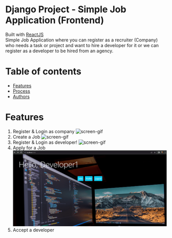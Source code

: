 # Django Project - Simple Job Application (Frontend)
Built with [ReactJS](https://reactjs.org/) \
Simple Job Application where you can register as a recruiter (Company) who needs a task or project and want to hire a developer for it or we can register as a developer to be hired from an agency.

# Table of contents
- [Features](#features)
- [Process](#process)
- [Authors](#authors)

# Features
1) Register & Login as company
![screen-gif](./features/01.gif)
2) Create a Job
![screen-gif](./features/02.gif)
3) Register & Login as developer!
![screen-gif](./features/03.gif)
4) Apply for a Job
![screen-gif](./features/04.gif)
5) Accept a developer